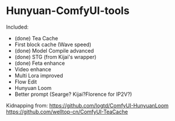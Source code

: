 # Hunyuan-ComfyUI-tools

Included:
- (done) Tea Cache
- First block cache (Wave speed)
- (done) Model Compile advanced
- (done) STG (from Kijai's wrapper)
- (done) Feta enhance
- Video enhance
- Multi Lora improved
- Flow Edit
- Hunyuan Loom
- Better prompt (Searge? Kijai?Florence for IP2V?)


Kidnapping from:
https://github.com/logtd/ComfyUI-HunyuanLoom
https://github.com/welltop-cn/ComfyUI-TeaCache

